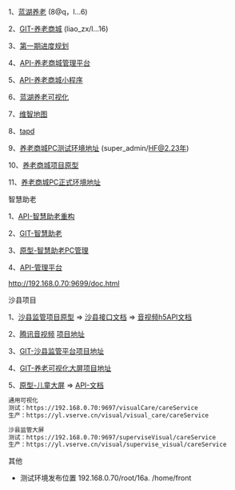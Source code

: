 1、[蓝湖养老](https://lanhuapp.com/link/#/invite?sid=lXCvukYa)  (8@q，l...6)

2、[GIT-养老商城](http://192.168.0.113:8888/yanglao/shop-mall-ui.git) (liao_zx/l...16)

3、[第一期进度规划](https://docs.qq.com/sheet/DUXFTaElMUXNoSGN3?tab=xodwex)

4、[API-养老商城管理平台](http://192.168.0.70:9068/doc.html#/1.0%E7%89%88%E6%9C%AC/%E8%B4%A6%E5%8F%B7%E7%AE%A1%E7%90%86/addressUpdateUsingPOST)

5、[API-养老商城小程序](http://192.168.0.70:9067/doc.html#/1.0%E7%89%88%E6%9C%AC/%E5%95%86%E5%93%81%E7%AE%A1%E7%90%86/pageUsingPOST)

6、[蓝湖养老可视化](https://lanhuapp.com/link/#/invite?sid=lxNqUgua)

7、[维智地图](https://lothub.newayz.com/)

8、[tapd](https://www.tapd.cn/tapd_fe/61157139/bug/list?confId=1161157139001003251)

9、[养老商城PC测试环境地址](https://ylcs.vserve.cn:40180/shopMallManage/admin/homeSet) (super_admin/HF@2.23年)

10、[养老商城项目原型](https://app.mockplus.cn/app/share-7c73732fed5914808ada02a5251e9113share-qCkN9aQXhDpu/comment/2ocebm1yt/gkMk0PSTdzGW2)

11、[养老商城PC正式环境地址](https://sch.vserve.cn/shopMallManage/admin/login)



智慧助老

1、[API-智慧助老重构](http://192.168.0.70:8980/doc.html#/default/%E5%AE%9E%E4%BD%93%E6%9C%8D%E5%8A%A1%E3%80%81%E4%B8%8A%E9%97%A8%E6%85%B0%E8%97%89/submitOrderUsingPOST)

2、[GIT-智慧助老](http://192.168.0.113:8888/yanglao/yl-services-ui)

3、[原型-智慧助老PC管理](https://app.mockplus.cn/app/share-7c73732fed5914808ada02a5251e9113share-Sqi6DEgQ0/preview/3B7ssnbAa/faV8Es7VU)

4、[API-管理平台](http://192.168.0.70:8981/doc.html#/default/%E6%A1%A3%E6%A1%88%E7%AE%A1%E7%90%86/listUsingPOST)

http://192.168.0.70:9699/doc.html

沙县项目

1、[沙县监管项目原型](https://app.mockplus.cn/s/bruOsdO_cCb)  =>   [沙县接口文档](http://192.168.0.70:8781/doc.html#/home) =>  [音视频h5API文档](http://192.168.0.70:8780/doc.html#/home)

2、[腾讯音视频](https://cloud.tencent.com/document/product/647/32398) [项目地址](http://192.168.0.113:8888/yanglao/yl-calls)

3、[GIT-沙县监管平台项目地址](http://192.168.0.113:8888/yanglao/yl-supervise-ui)

4、[GIT-养老可视化大屏项目地址](http://192.168.0.113:8888/yanglao/yl-visual-ui)

5、[原型-儿童大屏](https://app.mockplus.cn/s/UKSPc-NJvE_)  => [API-文档](http://192.168.0.70:9699/doc.html)

```markdown
通用可视化 
测试：https://192.168.0.70:9697/visualCare/careService
生产：https://yl.vserve.cn/visual/visual_care/careService

沙县监管大屏
测试：https://192.168.0.70:9697/superviseVisual/careService
生产：https://yl.vserve.cn/visual/supervise_visual/careService
```



其他

- 测试环境发布位置 192.168.0.70/root/16a.  /home/front
